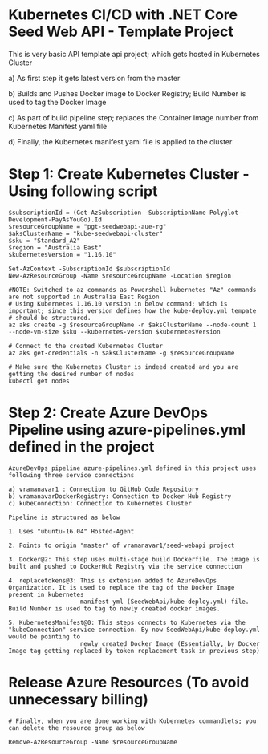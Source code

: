 # Kubernetes CI/CD with .NET Core Seed Web API - Template Project

This is very basic API template api project; which gets hosted in Kubernetes Cluster

  a) As first step it gets latest version from the master
  
  b) Builds and Pushes Docker image to Docker Registry; Build Number is used to tag the Docker Image
  
  c) As part of build pipeline step; replaces the Container Image number from Kubernetes Manifest yaml file
  
  d) Finally, the Kubernetes manifest yaml file is applied to the cluster
  
  # Step 1: Create Kubernetes Cluster - Using following script
  
    $subscriptionId = (Get-AzSubscription -SubscriptionName Polyglot-Development-PayAsYouGo).Id
    $resourceGroupName = "pgt-seedwebapi-aue-rg"
    $aksClusterName = "kube-seedwebapi-cluster"
    $sku = "Standard_A2"
    $region = "Australia East"
    $kubernetesVersion = "1.16.10"
  
    Set-AzContext -SubscriptionId $subscriptionId
    New-AzResourceGroup -Name $resourceGroupName -Location $region
    
    #NOTE: Switched to az commands as Powershell kubernetes "Az" commands are not supported in Australia East Region
    # Using Kubernetes 1.16.10 version in below command; which is important; since this version defines how the kube-deploy.yml tempate 
    # should be structured.
    az aks create -g $resourceGroupName -n $aksClusterName --node-count 1 --node-vm-size $sku --kubernetes-version $kubernetesVersion
    
    # Connect to the created Kubernetes Cluster
    az aks get-credentials -n $aksClusterName -g $resourceGroupName
    
    # Make sure the Kubernetes Cluster is indeed created and you are getting the desired number of nodes
    kubectl get nodes
  
# Step 2: Create Azure DevOps Pipeline using azure-pipelines.yml defined in the project
    
    AzureDevOps pipeline azure-pipelines.yml defined in this project uses following three service connections
    
    a) vramanavar1 : Connection to GitHub Code Repository
    b) vramanavarDockerRegistry: Connection to Docker Hub Registry
    c) kubeConnection: Connection to Kubernetes Cluster
    
    Pipeline is structured as below
    
    1. Uses "ubuntu-16.04" Hosted-Agent 
    
    2. Points to origin "master" of vramanavar1/seed-webapi project
    
    3. Docker@2: This step uses multi-stage build Dockerfile. The image is built and pushed to DockerHub Registry via the service connection
    
    4. replacetokens@3: This is extension added to AzureDevOps Organization. It is used to replace the tag of the Docker Image present in kubernetes 
                        manifest yml (SeedWebApi/kube-deploy.yml) file. Build Number is used to tag to newly created docker images.
    
    5. KubernetesManifest@0: This steps connects to Kubernetes via the "kubeConnection" service connection. By now SeedWebApi/kube-deploy.yml would be pointing to
                        newly created Docker Image (Essentially, by Docker Image tag getting replaced by token replacement task in previous step)
    
# Release Azure Resources  (To avoid unnecessary billing)
    # Finally, when you are done working with Kubernetes commandlets; you can delete the resource group as below
    
    Remove-AzResourceGroup -Name $resourceGroupName
  
